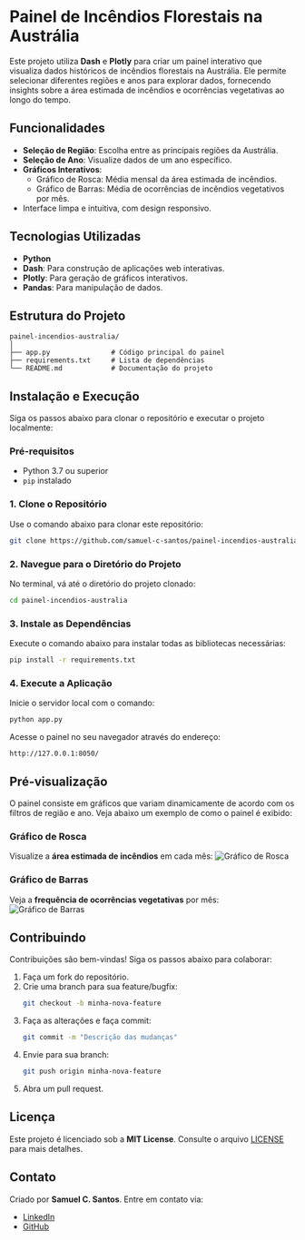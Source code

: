 # Painel de Incêndios Florestais na Austrália

Este projeto utiliza **Dash** e **Plotly** para criar um painel interativo que visualiza dados históricos de incêndios florestais na Austrália. Ele permite selecionar diferentes regiões e anos para explorar dados, fornecendo insights sobre a área estimada de incêndios e ocorrências vegetativas ao longo do tempo.

## Funcionalidades
- **Seleção de Região**: Escolha entre as principais regiões da Austrália.
- **Seleção de Ano**: Visualize dados de um ano específico.
- **Gráficos Interativos**:
  - Gráfico de Rosca: Média mensal da área estimada de incêndios.
  - Gráfico de Barras: Média de ocorrências de incêndios vegetativos por mês.
- Interface limpa e intuitiva, com design responsivo.

## Tecnologias Utilizadas
- **Python**
- **Dash**: Para construção de aplicações web interativas.
- **Plotly**: Para geração de gráficos interativos.
- **Pandas**: Para manipulação de dados.

## Estrutura do Projeto
```plaintext
painel-incendios-australia/
│
├── app.py               # Código principal do painel
├── requirements.txt     # Lista de dependências
└── README.md            # Documentação do projeto
```

## Instalação e Execução

Siga os passos abaixo para clonar o repositório e executar o projeto localmente:

### Pré-requisitos
- Python 3.7 ou superior
- `pip` instalado

### 1. Clone o Repositório
Use o comando abaixo para clonar este repositório:
```bash
git clone https://github.com/samuel-c-santos/painel-incendios-australia.git
```

### 2. Navegue para o Diretório do Projeto
No terminal, vá até o diretório do projeto clonado:
```bash
cd painel-incendios-australia
```

### 3. Instale as Dependências
Execute o comando abaixo para instalar todas as bibliotecas necessárias:
```bash
pip install -r requirements.txt
```

### 4. Execute a Aplicação
Inicie o servidor local com o comando:
```bash
python app.py
```

Acesse o painel no seu navegador através do endereço:
```
http://127.0.0.1:8050/
```

## Pré-visualização
O painel consiste em gráficos que variam dinamicamente de acordo com os filtros de região e ano. Veja abaixo um exemplo de como o painel é exibido:

### Gráfico de Rosca
Visualize a **área estimada de incêndios** em cada mês:
![Gráfico de Rosca](https://via.placeholder.com/600x300?text=Gráfico+de+Rosca)

### Gráfico de Barras
Veja a **frequência de ocorrências vegetativas** por mês:
![Gráfico de Barras](https://via.placeholder.com/600x300?text=Gráfico+de+Barras)

## Contribuindo
Contribuições são bem-vindas! Siga os passos abaixo para colaborar:
1. Faça um fork do repositório.
2. Crie uma branch para sua feature/bugfix:
   ```bash
   git checkout -b minha-nova-feature
   ```
3. Faça as alterações e faça commit:
   ```bash
   git commit -m "Descrição das mudanças"
   ```
4. Envie para sua branch:
   ```bash
   git push origin minha-nova-feature
   ```
5. Abra um pull request.

## Licença
Este projeto é licenciado sob a **MIT License**. Consulte o arquivo [LICENSE](LICENSE) para mais detalhes.

## Contato
Criado por **Samuel C. Santos**. Entre em contato via:
- [LinkedIn](https://www.linkedin.com/in/samuelsanto-amb/)
- [GitHub](https://github.com/samuel-c-santos)
```
